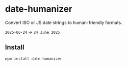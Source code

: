 # date-humanizer

Convert ISO or JS date strings to human-friendly formats.

`2025-06-24` → `24 June 2025`

## Install

```bash
npm install date-humanizer
